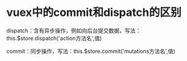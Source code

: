 # vuex中的commit和dispatch的区别

dispatch：含有异步操作，例如向后台提交数据，写法： this.$store.dispatch('action方法名',值)

commit：同步操作，写法：this.$store.commit('mutations方法名',值)